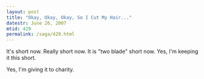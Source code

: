 ```yaml
---
layout: post
title: "Okay, Okay, Okay, So I Cut My Hair..."
datestr: June 26, 2007
mtid: 429
permalink: /saga/429.html
---
```


It's short now.  Really short now.  It is "two blade" short now.  Yes, I'm keeping it this short.

Yes, I'm giving it to charity.

